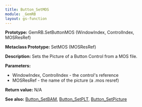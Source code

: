 ```yaml
---
title: Button_SetMOS
module: _GemRB
layout: gs-function
---
```


**Prototype:** GemRB.SetButtonMOS (WindowIndex, ControlIndex, MOSResRef)

**Metaclass Prototype:** SetMOS (MOSResRef)

**Description:** Sets the Picture of a Button Control from a MOS file.

**Parameters:**
  * WindowIndex, ControlIndex - the control's reference
  * MOSResRef - the name of the picture (a .mos resref)

**Return value:** N/A

**See also:** [Button_SetBAM](Button_SetBAM.md), [Button_SetPLT](Button_SetPLT.md), [Button_SetPicture](Button_SetPicture.md)
